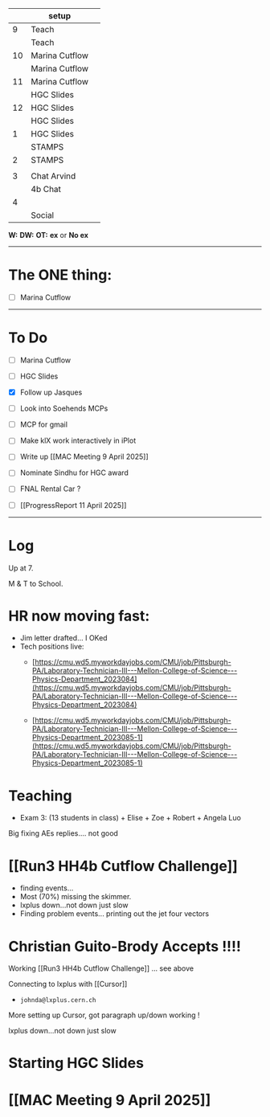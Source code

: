 
|     | setup          |     |
| --- | -------------- | --- |
| 9   | Teach          |     |
|     | Teach          |     |
| 10  | Marina Cutflow |     |
|     | Marina Cutflow |     |
| 11  | Marina Cutflow |     |
|     | HGC Slides     |     |
| 12  | HGC Slides     |     |
|     | HGC Slides     |     |
| 1   | HGC Slides     |     |
|     | STAMPS         |     |
| 2   | STAMPS         |     |
|     |                |     |
| 3   | Chat Arvind    |     |
|     | 4b Chat        |     |
| 4   |                |     |
|     | Social         |     |

**W:**
**DW:**
**OT:**
**ex** or **No ex**

---
# The ONE thing: 
- [ ] Marina Cutflow

---
# To Do

- [ ] Marina Cutflow
- [ ] HGC Slides
- [x] Follow up Jasques 
- [ ] Look into Soehends MCPs 
- [ ] MCP for gmail
- [ ] Make klX work interactively in iPlot
- [ ] Write up [[MAC Meeting 9 April 2025]]
- [ ] Nominate Sindhu for HGC award
- [ ] FNAL Rental Car ?
- [ ] [[ProgressReport 11 April 2025]]



---

# Log

Up at 7. 

M & T to School. 

# HR now moving fast: 
- Jim letter drafted... I OKed
- Tech positions live:
	- [https://cmu.wd5.myworkdayjobs.com/CMU/job/Pittsburgh-PA/Laboratory-Technician-III---Mellon-College-of-Science---Physics-Department_2023084](https://cmu.wd5.myworkdayjobs.com/CMU/job/Pittsburgh-PA/Laboratory-Technician-III---Mellon-College-of-Science---Physics-Department_2023084)

	- [https://cmu.wd5.myworkdayjobs.com/CMU/job/Pittsburgh-PA/Laboratory-Technician-III---Mellon-College-of-Science---Physics-Department_2023085-1](https://cmu.wd5.myworkdayjobs.com/CMU/job/Pittsburgh-PA/Laboratory-Technician-III---Mellon-College-of-Science---Physics-Department_2023085-1)


# Teaching 
- Exam 3: (13 students in class) + Elise + Zoe + Robert + Angela Luo

Big fixing AEs replies.... not good

# [[Run3 HH4b Cutflow Challenge]]
- finding events... 
- Most (70%) missing the skimmer. 
- lxplus down...not down just slow
- Finding problem events... printing out the jet four vectors



# Christian Guito-Brody Accepts !!!!


Working [[Run3 HH4b Cutflow Challenge]] ... see above

Connecting to lxplus with [[Cursor]]
- `johnda@lxplus.cern.ch`

More setting up Cursor, got paragraph up/down working ! 

lxplus down...not down just slow


# Starting HGC Slides 

#  [[MAC Meeting 9 April 2025]]

